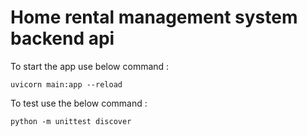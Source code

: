 # Home rental management system backend api

To start the app use below command : 
```
uvicorn main:app --reload
```

To test use the below command : 
```
python -m unittest discover
```

